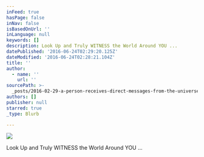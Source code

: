 ```yaml
---
inFeed: true
hasPage: false
inNav: false
isBasedOnUrl: ''
inLanguage: null
keywords: []
description: Look Up and Truly WITNESS the World Around YOU ...
datePublished: '2016-06-24T02:29:20.125Z'
dateModified: '2016-06-24T02:28:21.104Z'
title: ''
author:
  - name: ''
    url: ''
sourcePath: >-
  _posts/2016-02-29-a-person-receives-direct-messages-from-the-universe-divine.md
authors: []
publisher: null
starred: true
_type: Blurb

---
```

![](https://s3-us-west-2.amazonaws.com/the-grid-img/p/e2218fd08f606534e6c51addd74e2de2f8a3b21c.jpg)

Look Up and Truly WITNESS the World Around YOU ...